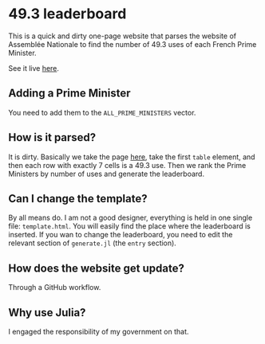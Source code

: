 # 49.3 leaderboard

This is a quick and dirty one-page website that parses the website of Assemblée Nationale to find the number of 49.3 uses of each French Prime Minister.

See it live [here](https://klafyvel.github.io/quaranteneuftrois/).

## Adding a Prime Minister

You need to add them to the `ALL_PRIME_MINISTERS` vector.

## How is it parsed?

It is dirty. Basically we take the page [here](https://www.assemblee-nationale.fr/dyn/decouvrir-l-assemblee/engagements-de-responsabilite-du-gouvernement-et-motions-de-censure-depuis-1958), take the first `table` element, and then each row with exactly 7 cells is a 49.3 use. Then we rank the Prime Ministers by number of uses and generate the leaderboard.

## Can I change the template?

By all means do. I am not a good designer, everything is held in one single file: `template.html`. You will easily find the place where the leaderboard is inserted. If you wan to change the leaderboard, you need to edit the relevant section of `generate.jl` (the `entry` section).

## How does the website get update?

Through a GitHub workflow.

## Why use Julia?

I engaged the responsibility of my government on that.
